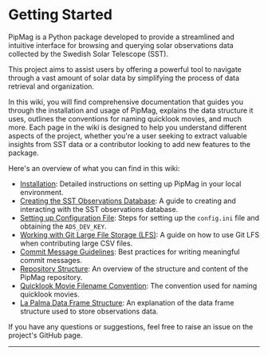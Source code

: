 # Getting Started

PipMag is a Python package developed to provide a streamlined and intuitive interface for browsing and querying solar observations data collected by the Swedish Solar Telescope (SST).

This project aims to assist users by offering a powerful tool to navigate through a vast amount of solar data by simplifying the process of data retrieval and organization.

In this wiki, you will find comprehensive documentation that guides you through the installation and usage of PipMag, explains the data structure it uses, outlines the conventions for naming quicklook movies, and much more. Each page in the wiki is designed to help you understand different aspects of the project, whether you're a user seeking to extract valuable insights from SST data or a contributor looking to add new features to the package.

Here's an overview of what you can find in this wiki:

- [Installation](docs/Installation.md): Detailed instructions on setting up PipMag in your local environment.
- [Creating the SST Observations Database](docs/Creating-the-SST-Observations-Database.md): A guide to creating and interacting with the SST observations database.
- [Setting up Configuration File](docs/Setting-up-configuration-file.md): Steps for setting up the `config.ini` file and obtaining the `ADS_DEV_KEY`.
- [Working with Git Large File Storage (LFS)](docs/Working-with-Git-Large-File-Storage.md): A guide on how to use Git LFS when contributing large CSV files.
- [Commit Message Guidelines](docs/Commit-Message-Guidelines.md): Best practices for writing meaningful commit messages.
- [Repository Structure](docs/Repository-structure.md): An overview of the structure and content of the PipMag repository.
- [Quicklook Movie Filename Convention](docs/Quicklook-Movie-FIlename-Convention.md): The convention used for naming quicklook movies.
- [La Palma Data Frame Structure](docs/La-Palma-Data-Frame-Structure.md): An explanation of the data frame structure used to store observations data.

If you have any questions or suggestions, feel free to raise an issue on the project's GitHub page.

---
